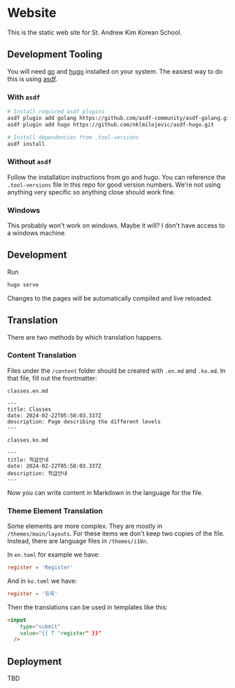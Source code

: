 # Website
This is the static web site for St. Andrew Kim Korean School.

## Development Tooling
You will need [go](https://go.dev/) and [hugo](https://gohugo.io/) installed on your system.
The easiest way to do this is using [asdf](https://asdf-vm.com/).

### With `asdf`
```bash
# Install required asdf plugins
asdf plugin add golang https://github.com/asdf-community/asdf-golang.git
asdf plugin add hugo https://github.com/nklmilojevic/asdf-hugo.git

# Install dependencies from .tool-versions
asdf install
```

### Without `asdf`
Follow the installation instructions from go and hugo.  You can reference the `.tool-versions` file in this repo for good version numbers. We're not using anything very specific so anything close should work fine.

### Windows
This probably won't work on windows.  Maybe it will? I don't have access to a windows machine.

## Development
Run
```bash
hugo serve
```

Changes to the pages will be automatically compiled and live reloaded.

## Translation
There are two methods by which translation happens.

### Content Translation
Files under the `/content` folder should be created with `.en.md` and `.ko.md`.  In that file, fill out the frontmatter:

`classes.en.md`
```
---
title: Classes
date: 2024-02-22T05:58:03.337Z
description: Page describing the different levels
---

```

`classes.ko.md`
```
---
title: 학급안내
date: 2024-02-22T05:58:03.337Z
description: 학급안내
---

```

Now you can write content in Markdown in the language for the file.

### Theme Element Translation
Some elements are more complex.  They are mostly in `/themes/main/layouts`.  For these items we don't keep two copies of the file. Instead, there are language files in `/themes/i18n`.

In `en.toml` for example we have:
```toml
register = 'Register'
```

And in `ko.toml` we have:

```toml
register = '등록'
```

Then the translations can be used in templates like this:

```html
<input
    type="submit"
    value="{{ T "register" }}"
  />
```


## Deployment
TBD